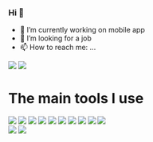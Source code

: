 ### Hi 👋

- 🔭 I’m currently working on mobile app
- 🤔 I’m looking for a job
- 📫 How to reach me: ...

<!-- <img src="https://github-readme-stats.vercel.app/api?username=Datto27&show_icons=true&theme=radical&include_all_commits=true&count_private=true" /> -->
<img src="https://github-readme-stats.vercel.app/api?username=Datto27&show_icons=true&theme=radical&count_private=true" />

<img src="https://github-readme-stats.vercel.app/api/top-langs/?username=Datto27&layout=compact&theme=radical&langs_count=10" />

# The main tools I use

<div style={{display: "flex"}}>
  <img src="https://img.shields.io/badge/javascript-%23323330.svg?style=for-the-badge&logo=javascript&logoColor=%23F7DF1E" />
  <img src="https://img.shields.io/badge/TypeScript-007ACC?style=for-the-badge&logo=typescript&logoColor=white" />
  <img src="https://img.shields.io/badge/react-%2320232a.svg?style=for-the-badge&logo=react&logoColor=%2361DAFB" />
  <img src="https://img.shields.io/badge/react_native-%2320232a.svg?style=for-the-badge&logo=react&logoColor=%2361DAFB" />
  <img src="https://img.shields.io/badge/node.js-6DA55F?style=for-the-badge&logo=node.js&logoColor=white" />
  <img src="https://img.shields.io/badge/MongoDB-%234ea94b.svg?style=for-the-badge&logo=mongodb&logoColor=white"/>
  <img src="https://img.shields.io/badge/firebase-FCD535?style=for-the-badge&logo=firebase&logoColor=white"/>
  <img src="https://img.shields.io/badge/html5-%23E34F26.svg?style=for-the-badge&logo=html5&logoColor=white" />
  <img src="https://img.shields.io/badge/css3-%231572B6.svg?style=for-the-badge&logo=css3&logoColor=white" />
  <img src="https://img.shields.io/badge/Figma-F24E1E?style=for-the-badge&logo=figma&logoColor=white" />
</div>
<div>
  <img src="https://aleen42.github.io/badges/src/illustrator.svg" />
  <img src="https://aleen42.github.io/badges/src/after_effects.svg" />
</div>

<!-- # Others
<div>
  <img src="https://img.shields.io/badge/Python-14354C?style=for-the-badge&logo=python&logoColor=white" />
  <img src="https://img.shields.io/badge/C%2B%2B-00599C?style=for-the-badge&logo=c%2B%2B&logoColor=white" />
  <img src="https://img.shields.io/badge/Dart-0175C2?style=for-the-badge&logo=dart&logoColor=white" />
  <img src="https://img.shields.io/badge/MySQL-00000F?style=for-the-badge&logo=mysql&logoColor=white" />
  <img src="https://img.shields.io/badge/SQLite-07405E?style=for-the-badge&logo=sqlite&logoColor=white" />
  <img src="https://img.shields.io/badge/Netlify-00C7B7?style=for-the-badge&logo=netlify&logoColor=white" />
  <img src="https://img.shields.io/badge/Heroku-430098?style=for-the-badge&logo=heroku&logoColor=white" />
  <img src="https://img.shields.io/badge/Vercel-000000?style=for-the-badge&logo=vercel&logoColor=white" />
  <img src="	https://img.shields.io/badge/Netlify-00C7B7?style=for-the-badge&logo=netlify&logoColor=white" />
</div> -->
